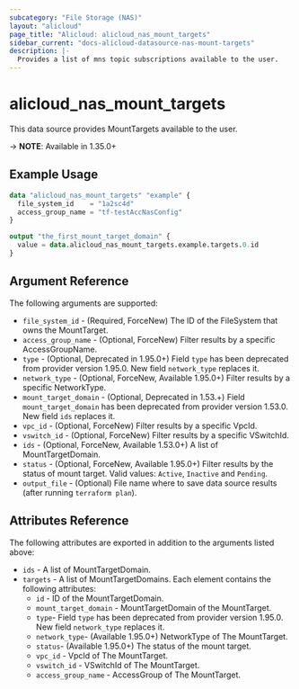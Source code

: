 ```yaml
---
subcategory: "File Storage (NAS)"
layout: "alicloud"
page_title: "Alicloud: alicloud_nas_mount_targets"
sidebar_current: "docs-alicloud-datasource-nas-mount-targets"
description: |-
  Provides a list of mns topic subscriptions available to the user.
---
```


# alicloud\_nas_mount_targets

This data source provides MountTargets available to the user.

-> **NOTE**: Available in 1.35.0+

## Example Usage

```terraform
data "alicloud_nas_mount_targets" "example" {
  file_system_id    = "1a2sc4d"
  access_group_name = "tf-testAccNasConfig"
}

output "the_first_mount_target_domain" {
  value = data.alicloud_nas_mount_targets.example.targets.0.id
}
```

## Argument Reference

The following arguments are supported:

* `file_system_id` - (Required, ForceNew) The ID of the FileSystem that owns the MountTarget.
* `access_group_name` - (Optional, ForceNew) Filter results by a specific AccessGroupName.
* `type` - (Optional, Deprecated in 1.95.0+) Field `type` has been deprecated from provider version 1.95.0. New field `network_type` replaces it.
* `network_type` - (Optional, ForceNew, Available 1.95.0+) Filter results by a specific NetworkType.
* `mount_target_domain` - (Optional, Deprecated in 1.53.+) Field `mount_target_domain` has been deprecated from provider version 1.53.0. New field `ids` replaces it.
* `vpc_id` - (Optional, ForceNew) Filter results by a specific VpcId.
* `vswitch_id` - (Optional, ForceNew) Filter results by a specific VSwitchId.
* `ids` - (Optional, ForceNew, Available 1.53.0+) A list of MountTargetDomain.
* `status` - (Optional, ForceNew, Available 1.95.0+) Filter results by the status of mount target. Valid values: `Active`, `Inactive` and `Pending`.
* `output_file` - (Optional) File name where to save data source results (after running `terraform plan`).

## Attributes Reference

The following attributes are exported in addition to the arguments listed above:

* `ids` - A list of MountTargetDomain.
* `targets` - A list of MountTargetDomains. Each element contains the following attributes:
   * `id` - ID of the MountTargetDomain.
   * `mount_target_domain` - MountTargetDomain of the MountTarget.
   * `type`- Field `type` has been deprecated from provider version 1.95.0. New field `network_type` replaces it. 
   * `network_type`- (Available 1.95.0+) NetworkType of The MountTarget.
   * `status`- (Available 1.95.0+) The status of the mount target. 
   * `vpc_id` - VpcId of The MountTarget.
   * `vswitch_id` - VSwitchId of The MountTarget.
   * `access_group_name` - AccessGroup of The MountTarget.
